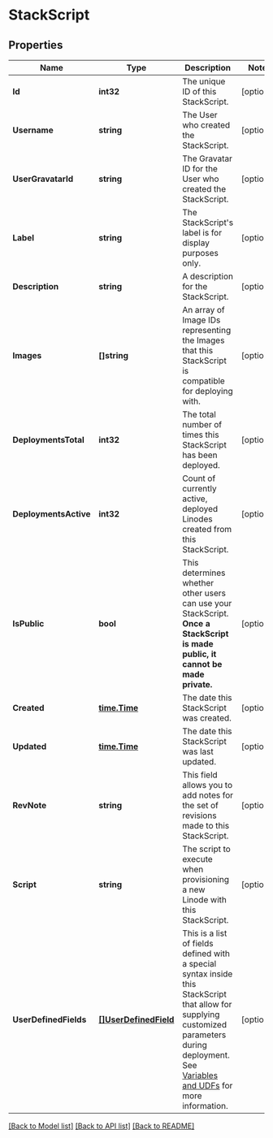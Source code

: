 # StackScript

## Properties
Name | Type | Description | Notes
------------ | ------------- | ------------- | -------------
**Id** | **int32** | The unique ID of this StackScript. | [optional] 
**Username** | **string** | The User who created the StackScript.  | [optional] 
**UserGravatarId** | **string** | The Gravatar ID for the User who created the StackScript.  | [optional] 
**Label** | **string** | The StackScript&#39;s label is for display purposes only.  | [optional] 
**Description** | **string** | A description for the StackScript.  | [optional] 
**Images** | **[]string** | An array of Image IDs representing the Images that this StackScript is compatible for deploying with.  | [optional] 
**DeploymentsTotal** | **int32** | The total number of times this StackScript has been deployed.  | [optional] 
**DeploymentsActive** | **int32** | Count of currently active, deployed Linodes created from this StackScript.  | [optional] 
**IsPublic** | **bool** | This determines whether other users can use your StackScript. **Once a StackScript is made public, it cannot be made private.**  | [optional] 
**Created** | [**time.Time**](time.Time.md) | The date this StackScript was created.  | [optional] 
**Updated** | [**time.Time**](time.Time.md) | The date this StackScript was last updated.  | [optional] 
**RevNote** | **string** | This field allows you to add notes for the set of revisions made to this StackScript.  | [optional] 
**Script** | **string** | The script to execute when provisioning a new Linode with this StackScript.  | [optional] 
**UserDefinedFields** | [**[]UserDefinedField**](UserDefinedField.md) | This is a list of fields defined with a special syntax inside this StackScript that allow for supplying customized parameters during deployment. See [Variables and UDFs](https://www.linode.com/docs/platform/stackscripts/#variables-and-udfs) for more information.  | [optional] 

[[Back to Model list]](../README.md#documentation-for-models) [[Back to API list]](../README.md#documentation-for-api-endpoints) [[Back to README]](../README.md)


